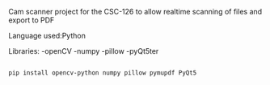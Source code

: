 Cam scanner project for the CSC-126 to allow realtime scanning of files and export to PDF


Language used:Python


Libraries:
-openCV
-numpy
-pillow
-pyQt5ter


```bash 

pip install opencv-python numpy pillow pymupdf PyQt5


```
